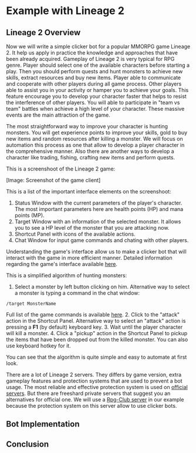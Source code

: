 # Example with Lineage 2

## Lineage 2 Overview

Now we will write a simple clicker bot for a popular MMORPG game Lineage 2. It help us apply in practice the knowledge and approaches that have been already acquired. Gameplay of Lineage 2 is very typical for RPG genre. Player should select one of the available characters before starting a play. Then you should perform quests and hunt monsters to achieve new skills, extract resources and buy new items. Player able to communicate and cooperate with other players during all game process. Other players able to assist you in your activity or hamper you to achieve your goals. This feature encourage you to develop your character faster that helps to resist the interference of other players. You will able to participate in "team vs team" battles when achieve a high level of your character. These massive events are the main attraction of the game.

The most straightforward way to improve your character is hunting monsters. You will get experience points to improve your skills, gold to buy new items and random resources after killing a monster. We will focus on automation this process as one that allow to develop a player character in the comprehensive manner. Also there are another ways to develop a character like trading, fishing, crafting new items and perform quests.

This is a screenshoot of the Lineage 2 game:

[Image: Screenshot of the game client]

This is a list of the important interface elements on the screenshoot:
1. Status Window with the current parameters of the player's character. The most important parameters here are health points (HP) and mana points (MP).
2. Target Window with an information of the selected monster. It allows you to see a HP level of the monster that you are attacking now.
3. Shortcut Panel with icons of the available actions.
4. Chat Window for input game commands and chating with other players.

Understanding the game's interface allow us to make a clicker bot that will interact with the game in more efficient manner. Detailed information regarding the game's interface available [here](https://l2wiki.com/Game_Interface).

This is a simplified algorithm of hunting monsters:
1. Select a monster by left button clicking on him. Alternative way to select a monster is typing a command in the chat window:
```
/target MonsterName
```
Full list of the game commands is available [here](http://www.lineage2.com/en/game/getting-started/how-to-play/macros-and-commands.php).
2. Click to the "attack" action in the Shortcut Panel. Alternative way to select an "attack" action is pressing a **F1** (by default) keyboard key.
3. Wait until the player character will kill a monster.
4. Click a "pickup" action in the Shortcut Panel to pickup the items that have been dropped out from the killed monster. You can also use keyboard hotkey for it.

You can see that the algorithm is quite simple and easy to automate at first look.

There are a lot of Lineage 2 servers. They differs by game version, extra gameplay features and protection systems that are used to prevent a bot usage. The most reliable and effective protection system is used on [official servers](http://www.lineage2.eu). But there are freeshard private servers that suggest you an alternatives for official one. We will use a [Rpg-Club server](http://www.rpg-club.com) in our example because the protection system on this server allow to use clicker bots.

## Bot Implementation

## Conclusion